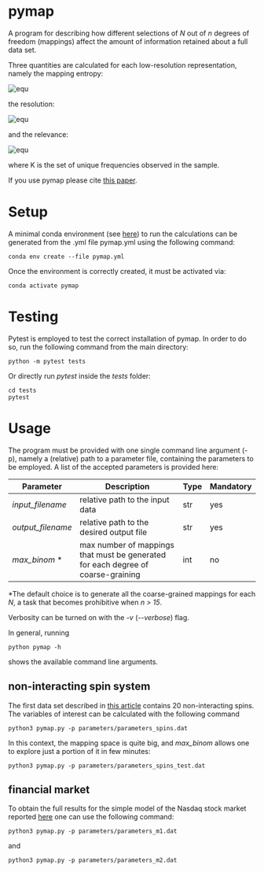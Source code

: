 # pymap

A program for describing how different selections of *N* out of *n* degrees of freedom (mappings) affect the amount of information retained about a full data set.

Three quantities are calculated for each low-resolution representation, namely the mapping entropy:

![equ](https://latex.codecogs.com/gif.latex?S_{map}&space;=&space;\sum_{\phi}p(\phi)&space;\ln\left(\frac{p(\phi)}{\overline{p(\phi)}}&space;\right))

the resolution:

![equ](https://latex.codecogs.com/gif.latex?H_{s}&space;=&space;-\sum_{\phi}p(\phi)&space;\ln\left(p(\phi)\right))

and the relevance:

![equ](https://latex.codecogs.com/gif.latex?H_{k}&space;=&space;-\sum_{K}p(k)\ln\left(p(k)\right).)

where K is the set of unique frequencies observed in the sample.

If you use pymap please cite [this paper](https://arxiv.org/abs/2203.00100).


# Setup

A minimal conda environment (see [here](https://docs.conda.io/projects/conda/en/latest/user-guide/install/index.html)) to run the calculations can be generated from the .yml file pymap.yml using the following command:

```
conda env create --file pymap.yml
```

Once the environment is correctly created, it must be activated via:

```
conda activate pymap
```

# Testing

Pytest is employed to test the correct installation of pymap. In order to do so, run the following command from the main directory:

```
python -m pytest tests
```

Or directly run *pytest* inside the *tests* folder:

```
cd tests
pytest
```

# Usage

The program must be provided with one single command line argument (-p), namely a (relative) path to a parameter file, containing the parameters to be employed. A list of the accepted parameters is provided here:

| Parameter | Description | Type | Mandatory |
| ----------- | ----------- | ---- | ------- |
| *input_filename* | relative path to the input data | str | yes |
| *output_filename* | relative path to the desired output file | str | yes |
| *max_binom* *| max number of mappings that must be generated for each degree of coarse-graining | int | no |


*The default choice is to generate all the coarse-grained mappings for each *N*, a task that becomes prohibitive when *n > 15*. 

Verbosity can be turned on with the *-v* (*--verbose*) flag.

In general, running

```
python pymap -h
```

shows the available command line arguments.

## non-interacting spin system

The first data set described in [this article](https://arxiv.org/abs/2203.00100) contains 20 non-interacting spins. The variables of interest can be calculated with the following command

```
python3 pymap.py -p parameters/parameters_spins.dat
```

In this context, the mapping space is quite big, and *max_binom* allows one to explore just a portion of it in few minutes: 

```
python3 pymap.py -p parameters/parameters_spins_test.dat
```

## financial market

To obtain the full results for the simple model of the Nasdaq stock market reported [here](https://arxiv.org/abs/2203.00100) one can use the following command:

```
python3 pymap.py -p parameters/parameters_m1.dat
```

and 

```
python3 pymap.py -p parameters/parameters_m2.dat
```
